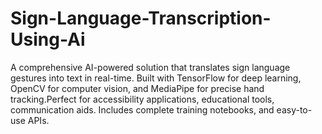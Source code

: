 # Sign-Language-Transcription-Using-Ai
A comprehensive AI-powered solution that translates sign language gestures into text in real-time. Built with TensorFlow for deep learning, OpenCV for computer vision, and MediaPipe for precise hand tracking.Perfect for accessibility applications, educational tools,  communication aids. Includes complete training notebooks, and easy-to-use APIs.
